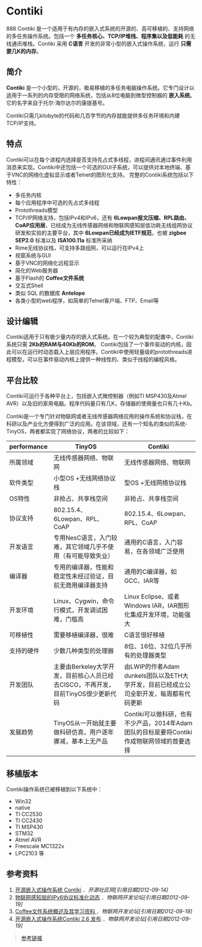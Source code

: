 # Contiki
888
Contiki 是一个适用于有内存的嵌入式系统的开源的、高可移植的、支持网络的多任务操作系统。包括一个 **多任务核心、TCP/IP堆栈、程序集以及低能耗** 的无线通讯堆栈。Contiki 采用 **C语言** 开发的非常小型的嵌入式操作系统，运行 **只需要几K的内存**。

## 简介

**Contiki** 是一个小型的，开源的，极易移植的多任务电脑操作系统。它专门设计以适用于一系列的内存受限的网络系统，包括从8位电脑到微型控制器的 **嵌入系统**。它的名字来自于托尔·海尔达尔的康提基号。

Contiki只需几kilobyte的代码和几百字节的内存就能提供多任务环境和内建TCP/IP支持。

## 特点

Contiki可以在每个进程内选择是否支持先占式多线程，进程间通讯通过事件利用消息来实现。Contiki中还包括一个可选的GUI子系统，可以提供对本地终端、基于VNC的网络化虚拟显示或者Telnet的图形化支持。
完整的Contiki系统包括以下特性：

- 多任务内核
- 每个应用程序中可选的先占式多线程
- Protothreads模型
- TCP/IP网络支持，包括IPv4和IPv6，还有 **6Lowpan报文压缩、RPL路由、CoAP应用层**，已经成为无线传感器网络和物联网感知层低功耗无线组网协议研发和实验的主要平台，其中 **6Lowpan已经成为IETF规范**，也被 **zigbee SEP2.0** 标准以及 **ISA100.11a** 标准所采纳
- Rime无线协议栈，可支持多跳组网，可以运行在IPv4上
- 视窗系统与GUI
- 基于VNC的网络化远程显示
- 简化的Web服务器
- 基于Flash的 **Coffee文件系统**
- 交互式Shell
- 类似 SQL 的数据库 **Antelope**
- 各类小型的web程序，如简单的Telnet客户端、FTP、Email等

## 设计编辑

Contiki适用于只有极少量内存的嵌入式系统。在一个较为典型的配置中，Contiki系统只需 **2Kb的RAM与40Kb的ROM**。 Contiki包括了一个事件驱动的内核，因此可以在运行时动态载入上层应用程序。Contiki中使用轻量级的protothreads进程模型，可以在事件驱动内核上提供一种线性的、类似于线程的编程风格。

## 平台比较

Contiki可运行于各种平台上，包括嵌入式微控制器（例如TI MSP430及Atmel AVR）以及旧的家用电脑。程序代码量只有几K，存储器的使用量也只有几十Kb。

Contiki是一个专门针对物联网或者无线传感器网络应用的操作系统和协议栈，在科研以及产业化方便得到广泛的应用。在该领域，还有一个知名的类似的系统- TinyOS，两者都实现了网络协议，两者的比较如下：

|    performance    |       TinyOS      |       Contiki      |
|-------------------|-------------------|--------------------|
| 所属领域 | 无线传感器网络、物联网 | 无线传感器网络、物联网 |
| 软件类型 | 小型OS +无线网络协议栈 | 型OS +无线网络协议栈 |
| OS特性 | 非抢占、共享栈空间 | 非抢占、共享栈空间 |
| 协议支持 | 802.15.4、6Lowpan、RPL、CoAP | 802.15.4、6Lowpan、RPL、CoAP |
| 开发语言 | 专用NesC语言，入门较难，其它领域几乎不使用（有可能导致失业）| 通用的C语言，入门容易，在各领域广泛使用 |
| 编译器 | 专用的编译器，性能和稳定性未经过验证，目前无商用编译器支持 | 通用的C编译器，如GCC、IAR等 |
| 开发环境 | Linux、Cygwin，命令行模式，开发调试困难，门槛高 | Linux Eclipse、或者Windows IAR，IAR图形化集成开发环境，功能强大 |
| 可移植性 | 需要移植编译器，很难 | C语言很好移植 |
| 支持的硬件 | 少数几种类型的处理器 | 8位、16位、32位几乎所有的处理器类型 |
| 开发团队 | 主要由Berkeley大学开发，目前核心人员已经去CISCO，不再开发，目前TinyOS很少更新代码 | 由LWIP的作者Adam dunkels团队以及ETH大学开发，目前已经成立公司全职开发，每周都有代码更新 |
| 发展趋势 | TinyOS从一开始就主要做科研仿真，用户逐年骤减，基本上无产品 | Contiki可以做科研，也有不少产品，2014年Adam团队的目标是要将Contiki作成物联网领域的首要选择 |

## 移植版本

Contiki操作系统已被移植到以下系统中：

- Win32
- native
- TI CC2530
- TI CC2430
- TI MSP430
- STM32
- Atmel AVR
- Freescale MC1322x
- LPC2103 等

## 参考资料

1. [开源嵌入式操作系统 Contiki](http://baike.baidu.com/redirect/aac1gQAw5NMwc92LDFufHwgQ4dHBa7aJmeh6cBycl4T2WzxGhgBe66YO1uwTm_CkiZ3QM5Oh3e9nzoEF2A)   ．*开源社区网[引用日期2012-09-14]*
2. [物联网感知层的IPv6协议标准化动态](http://baike.baidu.com/redirect/7556qg_apCEPxMQbwBoZo0FmxdbAIT0Oh_lJe8cQsw26bDSeIYiKw9Ez9nHpFMiEFZelo1S4BTkcdmAgCj46dC6xfXGn)  ．*物联网开发论坛[引用日期2012-09-19]*
3. [Coffee文件系统概述及其学习资料 ](http://baike.baidu.com/redirect/53dbO0mzvMpzlTXPweFC5scwGhoRxh3Djkn6O2RUwr6sEm_7-ntGvohmgz8b13YYRsuPfZD1Aawc0Hg0WBcE2_GhzJZb_w) ．*物联网开发论坛[引用日期2012-09-19]*
4. [开源嵌入式操作系统Contiki 2.6 发布](http://baike.baidu.com/redirect/2872Sakssh7J1vMzfLV6TYLxRAzEZE_31ubr9kVM9mW2oyMarEHhLe8C7-PSu_cyXAu5EzqGxIGulshkAno4R3Ww6Wfdpw)  ．*物联网开发论坛[引用日期2012-09-19]*

>[参考链接](http://baike.baidu.com/link?url=jZvXLXRmh9sS2QOSq6T8tbiZS96q5caMzxF6UawIY8lilxdIQ2FWp_ZJameI14-xWuK3u53osUU8UmJAo5SH1K)
